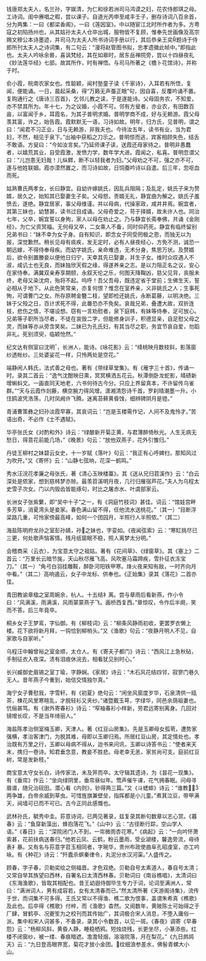 <!-- { "loadSidebar": true } -->
钱唐郑太夫人，名兰孙，字娱清，为仁和徐若洲司马鸿谟之妇，花农侍郎琪之母。工诗词。闺中赓唱之暇，尝以课子。自道光丙申至咸丰壬子，删存诗词八百余首，分为两集：一曰《都梁香阁》，一曰《莲因室》。中以随宦江北时所作者为多。方粤寇之初陷扬州也，从其姑孙太夫人仓卒出城，服物皆不复顾，惟奉先世画像及高宗赐文穆公本诗墨迹，并司马为太夫人所书诗词手册以行，其后恭亲王奕题诗于侍郎所刊太夫人之诗词集，有二句云：“漫将赵管图书拟，忠孝遗徽此帧中。”即指此也。太夫人吟咏余晷，喜讽梵经，其在如皋时，居东岳禅院旁，尝以十四昼夜礼《妙法莲华经》七部。故其所作，时有禅悟。与司马所著之《檐卜花馆诗》，并称于时。

俞小霞，皖南农家女也。性聪颖，闻村塾童子读《千家诗》，入耳若有所悟，复闻，便能诵。一日，晨起采桑，得“万籁无声蚕正眼”句，因自喜，反覆吟诵不置。复购通行之《唐诗三百首》，乞邻儿教之读，于是遂能诗。父母固务农，不知爱，亦不禁其所为。年十七，为之议婚，小霞不可。邻有方叟者，亦业农，有田数百亩，以富闻于乡，耳霞名，为其子普明求婚。普明学商不成，好与无赖游。霞父母羡其富，许之，始告霞。霞默默无一语，习诗如故。明年，归方氏，见普明，谓之曰：“闻君不习正业，日与无赖游，非我夫也。今待汝五年，读书有业，当为君妇，不然，相见于泉下。”出袖中获稻之刀示之。普明惊而逃，宾客相顾失色，结舌不敢语。方叟曰：“今如汝言矣。”乃延师课子读，送霞还母家待之。普明非愚蠢者，以嬉荒其业，自受霞激，发愤力学，数年学大进。霞闻之，私喜。普明忽谓父曰：“儿岂患无妇哉！儿纵鳏，断不以轻我者为妇。”父母劝之不可，强之亦不可，遂与他姓联姻。霞亦漠然置之，而习诗如故，日饲蚕吟诗以自遣。后三年，忽呕血而死。

姑熟曹氏两孝女，长曰静宜。自幼许嫁姚氏，因乱兵阻隔；及乱定，姚氏子来为赘婿，居久之，始知其已娶妻生子矣。父母怒，责婿无礼，静宜曲为解之。姚氏子羞愤去，遂绝。静宜居家，事父母维谨。并以母病，代操家政，咸井井焉。婉宜者，其第三妹也，幼慧甚，读书过目成诵。父母奇爱之，苛于择婿，故未许人也。同治七年，父卒，婉宜誓以身殉，家人以母在劝止之。乃与静宜长斋奉佛，共诵《金刚经》，为亡父资冥福。无何母又卒，二女乘人不备，同时仰药死。静宜有临终留别兄弟书曰：“妹不幸为女子身。自有知识，即念女子同受罔极之恩，而独无以为报，深觉歉然。稍长见母有痰疾，发无定时，必有人昼夜经心，方免不测，诚恐一朝远嫁，不得侍奉母疾。而幼字姚氏，亲命难违，无术分身，焦思万状。及赘婿后，欲令别置媵妾以便他日归宁，天幸其先已娶妻，并生子女。维时众叹遇人不淑，咸讥士也无良，而妹独欣天假之缘，得遂养亲之志。是以力阻正名之议，安心在家侍奉。满冀双亲寿享期颐，永叙天伦之乐，何图天降鞠凶，慈父见背，丧服未终，老母又染沈疴，殆将不起。呜呼！吾父吾母，既违定省于堂前；生佛生天，誓必相从于地下。从此色笑常亲，亦复何恨？惟念在室养亲，义非姚氏之人；生事死殉，可谓曹门之女。所存原聘金簪二枝，望即检还姚氏，永断葛藤，以明决绝。三妹于父殁之日，百计求死不得，此番恐亦不免矣。哀哉兄弟，叠遭大故，双折连枝，悲伤之情，不堪设想。窃有一言劝慰者，泉下庭帏，有妹等侍奉，足可放心。兄弟等子职所当尽者，不徒在哀毁二字，但能修身训子，积德显亲，自足慰父母之灵，而妹等亦从旁含笑矣。二妹已为孔氏妇，有其当尽之职，务宜节哀自爱，勿蹈非礼。死别须臾，临颖怆然。”

纪文达有侧室曰沈明，长洲人，能诗。《咏花影》云：“绛桃映月数枝斜，影落窗纱透帐纱。三处婆娑花一样，只怜两处是空花。”

端静闲人韩氏，法式善之母也。著有《带绿草堂集》。有《雁字三十首》，传诵一时。录其二首云：“逸气沈酣映日熏，冥冥横洒五花云。秋潭倒卧龙蛇影，晴碛新增蝌蚪文。一画直同天地老，六书何待古今分。只应上界留真本，不许留传乌雀群。”“天与云霞作剡藤，横空腕力得风增。潇湘清怨诗千首，罗刹晴潮墨一升。小住鸥波凭浩荡，几时凤阙许飞腾。迷离苔藓黄昏蚀，细辨碑阴月是镫。”

青浦曹策彝之妇孙淡霞早寡，其哀词云：“岂是玉楼需作记，人间不及鬼怜才。”苦语出奇，不必作《士不遇赋》。

华亭张氏女《对酌和外》诗云：“绿酿新开菊正黄，与君薄醉倚秋光。人生无病无愁日，得意花前能几场，”《晚景》句云：“放他双燕子，花外引雏归。”

丹徒王柳村之妹碧云女史，十一岁赋《落叶》句云：“我正有心呼婢扫，那知风过为吹开。”又《寄怀》云：“山静七弦响，花深一鹤鸣。”

秀水汪浣花孝廉之母张氏，著《清心玉映楼藁》。其《送从兄归苕溪作》云：“白云深处是侬家，想到慈帏梦亦赊。最羡苕溪明月夜，几行归雁宿芦花。”夫人为乌程太史雪子次女。门以内毁齿皆能琢句，时比之屠赤水、叶虞部家云。

长洲女子张紫蘩，即“吴中十子”之一，有《洞庭竹枝词》甚佳。词云：“馆娃宫畔多芳草，消夏湾头是妾家。春色满山留不得，任他流水送桃花。”（其一）“目断浮梁路几重，可怜家傍最高峰，如何一个团园月，半照行人半照侬。”（其二）

海盐陈明府龙孙之室彭孙婧，孙之妹也，字娈如。《夜闻弦索》云：“寒缸挑尽已三更，何处歌声恼客情。残月纸窗眠不稳，照人离梦太分明。”

会稽商采（云衣），为宝意太守之祖姑。著有《花间草》、《绿窗草》。其《塞上》二首云：“万里长云暗节旄，天山秋尽雁飞高。风吹塞马霜蹄疾，雪扑征衣冻宝刀。”（其一）“角弓白羽挂雕鞍，醉卧河阳铁甲寒。烽火夜来知有敌，一时齐向月中看。”（其二）高响遏云，女子中龙标、供奉也。《正始集》录其《落花》二首亦佳。

青田教谕章楹之室周婉余，杭人。十五结衤离。尝与章雨后看新燕，作小令曰：“风满溪，雨满溪，风雨蒙蒙燕子飞。画桥西复西。”章惊叹，令作后半阕，笑而不答。后三年竟卒。

桐乡女子王梦鸾，字仙御。有《柳枝词》云：“柳条风静雨初收，更罢罗衣懒上楼。花下欲将新月拜，一钩恰到柳梢头。”又《渔歌》句云：“夜静月明人不见，自家歌与自家听。”

乌程汪中翰曾裕之室金顺，太仓人。有《寄夫子都门》诗云：“西风江上急秋砧，手制征衣入夜深。渍有泪痕休浣去，相看犹见别时心。”

长兴臧御史眉锡之室丁瑜，字静娴。《家居》诗云：“木石风花结四邻，寂寥门巷久无人。昔年燕子今重到，始信交情独尔真。”

海宁女子曹慰我，字雪轩。有《初夏》绝句云：“闲坐风窗度岁华，石泉清供一瓯茶，楝花风里寒暄乱，才脱轻衫又夹纱。”诸暨戴玉萼，字绿华，同邑余荫祖妻也。伉俪甚笃。有《谢外寄春衫》诗云：“窄袖春衫小样新，劳君远寄别离身。几回对镜增长叹，不是当年绮丽人。”

海盐陈孝治侧室梅玉卿，天津人。著《红豆山房集》。先是玉卿母女孤茕，遭势家强横，孝治客津门，为脱其难，母即以玉卿归焉。所居红豆山房，其定情处也。孝治既有万里之行，玉卿以母病不得从，迨书来问讯，玉卿以诗答书云：“使者来天末，携归一卷诗。知君垂念意，教妾不胜悲。母老幸无恙，家贫尚可支。庭前红豆树，常是发新枝。”

商宝意太守女长白，诗传家法，未及笄而卒。太守辑其遗诗，为《昙花一现集》。有《垂帘》作云：“坐向绿阴里，垂帘昼似年。莺声催午课，花气拥春眠。问母寻眉谱，随兄治砚田。潜心看《内则》，钞得两三篇。”又《斗蟋蟀》诗云：“谁教两争雄，白帝余威到草虫。可惜旌旗兼壁垒，指挥都是小儿童。”煮萁泣豆，带甲满天，阋墙可已而不可已。古今正同此感慨也。

武林孙氏，毓秀中圭。荪意诗词，已两见著录，兹复录其断句数章以志心赏。《暮春》云：“鱼穿新藻出，蜂抱落花飞。”《山中》云：“古径断行踪，空山学人语。”《春日》云：“深院闭门人不到，一帘微雨杏花寒。”《病起》云：“一向吟怀萧索甚，花前扶病送春归。”他若云凤、云鹤，粉云墨雨，受业湖楼，馨逸旁流，毋待表衤暴。又有名与荪意字苕玉相同者，字琬华，贵州布政使曲阜孔昭虔室，亦工吟咏。有《种花》诗云：“歼蠹杀螟秦律令，丸泥分水汉河渠。”人盛传之。

顾春，字子春，贝勒奕绘之侧福晋。才色双绝。贝勒自号太素道人，春自号太清；又常自举其族望曰西林，自署名曰太清西林春。贝勒词曰《南谷樵唱》，太清词曰《东海渔歌》，皆取其相配也。昔王幼遐侍御毕生专力于词，论词至满洲人，常曰：“满洲词人，男有成容若，女有太清春而已。”然太清所著《天游阁诗集》，流传于世，而词集不可多得。王氏又常以不得渔、樵二歌为恨事，盖谓朱希真《樵歌》及此也。后卒得《樵歌》付梓，而《渔歌》杳然。又阅数年，黄陂陈士可始得之于厂肆，冒鹤亭、况夔笙为之校刊而其传始广，其词极合宋人消息，不堕入庸俗一派。集中和宋人词甚多，不备录，录其小令数首，以见一斑。《春夜》调寄《早春怨》云：“杨柳风斜，黄昏人静，睡稳栖鸦。短烛烧残，长更坐尽，小篆添些。红楼不闭窗纱，被一缕、春痕暗遮。澹澹轻烟，溶溶院落，月在梨花。”《九日鹧鸪天》云：“九日登高眼界宽，菊花才放小金团。纹细浪参差水，佛髻青螺大小山。

